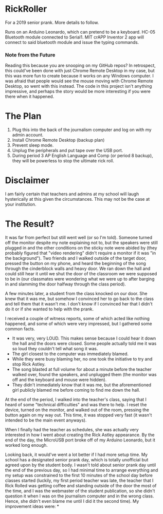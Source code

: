 # RickRoller
For a 2019 senior prank. More details to follow.

Runs on an Arduino Leonardo, which can pretend to be a keyboard. HC-05 Bluetooth module connected to Serial1. MIT crAPP Inventor 2 app will connect to said bluetooth module and issue the typing commands.

### Note from the Future

Reading this because you are snooping on my GitHub repos? In retrospect, this could've been done with just Chrome Remote Desktop in my case, but this was more fun to create because it works on any Windows computer. I was afraid that people would see the mouse moving with Chrome Remote Desktop, so went with this instead. The code in this project isn't anything impressive, and perhaps the story would be more interesting if you were there when it happened.

# The Plan
1. Plug this into the back of the journalism computer and log on with my admin account.
2. Install Chrome Remote Desktop (backup plan)
3. Prevent sleep mode.
4. Unplug the peripherals and put tape over the USB port.
5. During period 3 AP English Language and Comp (or period 8 backup), they will be powerless to stop the ultimate rick roll.

# Disclaimer
I am fairly certain that teachers and admins at my school will laugh hysterically at this given the circumstances. This may not be the case at your institution.

# The Result?
It was far from perfect but still went well (or so I'm told). Someone turned off the monitor despite my note explaining not to, but the speakers were still plugged in and the other conditions on the sticky note were abided by (they probably figured that "video rendering" didn't require a monitor if it was "in the background"). Two friends and I walked outside of the target door, pressed the button on my phone, and heard the beginning of the song through the cinderblock walls and heavy door. We ran down the hall and could still hear it until we shut the door of the classroom we were supposed to be in (our classmates were wondering what we were up to after barging in and slamming the door halfway through the class period).

A few minutes later, a student from the class knocked on our door. She knew that it was me, but somehow I convinced her to go back to the class and tell them that it wasn't me. I don't know if I convinced her that I didn't do it or if she wanted to help with the prank.

I received a couple of witness reports, some of which acted like nothing happened, and some of which were very impressed, but I gathered some common facts.
* It was very, very LOUD. This makes sense because I could hear it down the hall and the doors were closed. Some people actually told me it was so loud they couldn't tell what song it was.
* The girl closest to the computer was immediately blamed.
* While they were busy blaming her, no one took the initiative to try and stop Rick Astley.
* The song blasted at full volume for about a minute before the teacher walked over, found the speakers, and unplugged them (the monitor was off and the keyboard and mouse were hidden).
* They didn't immediately know that it was me, but the aforementioned girl publicly blamed me before coming to find me down the hall.

At the end of the period, I walked into the teacher's class, saying that I heard of some "technical difficulties" and was there to help. I reset the device, turned on the monitor, and walked out of the room, pressing the button again on my way out. This time, it was stopped very fast (it wasn't intended to be the main event anyways).

When I finally had the teacher as schedules, she was actually very interested in how I went about creating the Rick Astley appearance. By the end of the day, the MicroUSB port broke off of my Arduino Leonardo, but it worked long enough.

Looking back, it would've went a lot better if I had more setup time. My school has a designated senior prank day, which is totally unofficial but agreed upon by the student body. I wasn't told about senior prank day until the end of the previous day, so I had minimal time to arrange everything and my setup was constrained to the first 10 minutes of the school day before classes started (luckily, my first period teacher was late, the teacher that I Rick Rolled was getting coffee and standing outside of the door the most of the time, and I was the webmaster of the student publication, so she didn't question it when I was on the journalism computer and in the wrong class. Hence, she didn't even blame me until I did it the second time). My improvement ideas were:
*
